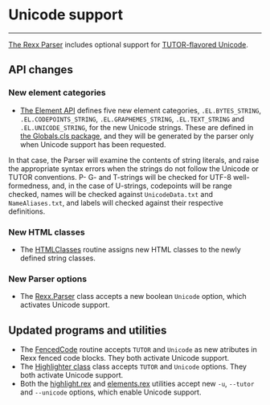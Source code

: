 Unicode support
===============

-----------------------------

[The Rexx Parser](../../) includes optional
support for
[TUTOR-flavored Unicode](https://github.com/RexxLA/rexx-repository/tree/master/ARB/standards/work-in-progress/unicode/UnicodeTools).

API changes
-----------

### New element categories

- [The Element API](../guide/elementapi/) defines five new element categories,
  `.EL.BYTES_STRING`, `.EL.CODEPOINTS_STRING`, `.EL.GRAPHEMES_STRING`,
  `.EL.TEXT_STRING` and `.EL.UNICODE_STRING`, for the new Unicode strings. These
  are defined in [the Globals.cls package](/rexx.parser/doc/ref/categories/),
  and they will be generated by the parser only when Unicode support has been requested.

In that case, the Parser will examine the contents of string literals,
and raise the appropriate syntax errors when the strings do not follow
the Unicode or TUTOR conventions. P- G- and T-strings will be checked
for UTF-8 well-formedness, and, in the case of U-strings,
codepoints will be range checked, names will be checked against
`UnicodeData.txt` and `NameAliases.txt`, and labels will checked against their
respective definitions.

### New HTML classes

- The [HTMLClasses](/rexx.parser/doc/highlighter/HTMLClasses/) routine
  assigns new HTML classes to the newly defined string classes.

### New Parser options

- The [Rexx.Parser](/rexx.parser/doc/ref/classes/rexx.parser/) class
  accepts a new boolean `Unicode` option, which activates Unicode support.


Updated programs and utilities
------------------------------

- The [FencedCode](/rexx.parser/doc/highlighter/FencedCode/)
  routine accepts `TUTOR` and `Unicode` as new atributes in Rexx fenced code blocks.
  They both activate Unicode support.
- The [Highlighter class](/rexx.parser/doc/ref/classes/highlighter/) class
  accepts `TUTOR` and `Unicode` options. They both activate Unicode support.
- Both the [highlight.rex](/rexx.parser/doc/utils/highlight/)
  and [elements.rex](/rexx.parser/doc/utils/elements/) utilities accept new
  `-u`, `--tutor` and `--unicode` options, which enable Unicode support.
